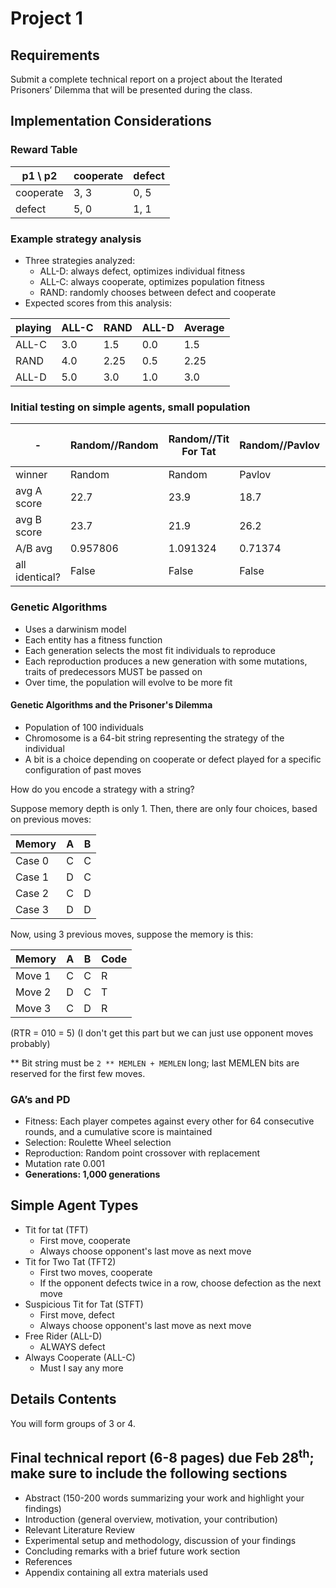 # Project 1

## Requirements

Submit a complete technical report on a project about the Iterated Prisoners’ Dilemma that will be presented during the class.

## Implementation Considerations

### Reward Table

| p1 \\ p2  | cooperate | defect |
| --------- | --------- | ------ |
| cooperate | 3, 3      | 0, 5   |
| defect    | 5, 0      | 1, 1   |

### Example strategy analysis

- Three strategies analyzed:
  - ALL-D: always defect, optimizes individual fitness
  - ALL-C: always cooperate, optimizes population fitness
  - RAND: randomly chooses between defect and cooperate
- Expected scores from this analysis:

| playing | ALL-C | RAND | ALL-D | Average |
| ------- | ----- | ---- | ----- | ------- |
| ALL-C   | 3.0   | 1.5  | 0.0   | 1.5     |
| RAND    | 4.0   | 2.25 | 0.5   | 2.25    |
| ALL-D   | 5.0   | 3.0  | 1.0   | 3.0     |

### Initial testing on simple agents, small population

| -              | Random//Random | Random//Tit For Tat | Random//Pavlov | Tit For Tat//Tit For Tat | Tit For Tat//Pavlov | Pavlov//Pavlov |
| -------------- | -------------- | ------------------- | -------------- | ------------------------ | ------------------- | -------------- |
| winner         | Random         | Random              | Pavlov         | TIE                      | TIE                 | TIE            |
| avg A score    | 22.7           | 23.9                | 18.7           | 30.0                     | 30.0                | 30.0           |
| avg B score    | 23.7           | 21.9                | 26.2           | 30.0                     | 30.0                | 30.0           |
| A/B avg        | 0.957806       | 1.091324            | 0.71374        | 1.0                      | 1.0                 | 1.0            |
| all identical? | False          | False               | False          | True                     | True                | True           |

### Genetic Algorithms

- Uses a darwinism model
- Each entity has a fitness function
- Each generation selects the most fit individuals to reproduce
- Each reproduction produces a new generation with some mutations, traits of predecessors MUST be passed on
- Over time, the population will evolve to be more fit

#### Genetic Algorithms and the Prisoner's Dilemma

- Population of 100 individuals
- Chromosome is a 64-bit string representing the strategy of the individual
- A bit is a choice depending on cooperate or defect played for a specific configuration of past moves

How do you encode a strategy with a string?

Suppose memory depth is only 1. Then, there are only four choices, based on previous moves:

| Memory | A   | B   |
| ------ | --- | --- |
| Case 0 | C   | C   |
| Case 1 | D   | C   |
| Case 2 | C   | D   |
| Case 3 | D   | D   |

Now, using 3 previous moves, suppose the memory is this:

| Memory | A   | B   | Code |
| ------ | --- | --- | ---- |
| Move 1 | C   | C   | R    |
| Move 2 | D   | C   | T    |
| Move 3 | C   | D   | R    |

(RTR = 010 = 5) (I don't get this part but we can just use opponent moves probably)

** Bit string must be `2 ** MEMLEN + MEMLEN` long; last MEMLEN bits are reserved for the first few moves.

### GA’s and PD

- Fitness: Each player competes against every
  other for 64 consecutive rounds, and a
  cumulative score is maintained
- Selection: Roulette Wheel selection
- Reproduction: Random point crossover with
  replacement
- Mutation rate 0.001
- **Generations: 1,000 generations**

## Simple Agent Types

- Tit for tat (TFT)
  - First move, cooperate
  - Always choose opponent's last move as next move
- Tit for Two Tat (TFT2)
  - First two moves, cooperate
  - If the opponent defects twice in a row, choose defection as the next move
- Suspicious Tit for Tat (STFT)
  - First move, defect
  - Always choose opponent's last move as next move
- Free Rider (ALL-D)
  - ALWAYS defect
- Always Cooperate (ALL-C)
  - Must I say any more

## Details Contents

You will form groups of 3 or 4.

## Final technical report (6-8 pages) due Feb 28<sup>th</sup>; make sure to include the following sections

- Abstract (150-200 words summarizing your work and highlight your findings)
- Introduction (general overview, motivation, your contribution)
- Relevant Literature Review
- Experimental setup and methodology, discussion of your findings
- Concluding remarks with a brief future work section
- References
- Appendix containing all extra materials used
